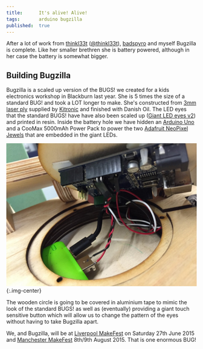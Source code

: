 ```yaml
---
title:      It's alive! Alive!
tags:       arduino bugzilla
published:  true
---
```


After a lot of work from [thinkl33t](http://thinkl33t.co.uk/) ([@thinkl33t](http://twitter.com/thinkl33t)), [badspyro](https://twitter.com/badspyro) and myself Bugzilla is complete. Like her smaller brethren she is battery powered, although in her case the battery is somewhat bigger.

## Building Bugzilla

Bugzilla is a scaled up version of the BUGS! we created for a kids electronics workshop in Blackburn last year. She is 5 times the size of a standard BUG! and took a LOT longer to make. She's constructed from [3mm laser ply](https://www.kitronik.co.uk/3207-3mm-laser-plywood-297mm-x-210mm-a4.html) supplied by [Kitronic](https://www.kitronik.co.uk/) and finished with Danish Oil. The LED eyes that the standard BUGS! have have also been scaled up ([Giant LED eyes v2](/giant-led-eyes-v2/)) and printed in resin. Inside the battery hole we have hidden an [Arduino Uno](http://shop.pimoroni.com/products/arduino-uno) and a CooMax 5000mAh Power Pack to power the two [Adafruit NeoPixel Jewels](http://shop.pimoroni.com/products/adafruit-neopixel-jewel-7-x-ws2812-5050-rgb-led-with-integrated-drivers) that are embedded in the giant LEDs.

![Image showing the gap inside BUGZILLA! containing the Arduino Uno and power source](/assets/2015-06-26-bugzilla-internals.jpg){:.img-center}

The wooden circle is going to be covered in aluminium tape to mimic the look of the standard BUGS! as well as (eventually) providing a giant touch sensitive button which will allow us to change the pattern of the eyes without having to take Bugzilla apart.

We, and Bugzilla, will be at [Liverpool MakeFest](https://lpoolmakefest.wordpress.com/) on Saturday 27th June 2015 and [Manchester MakeFest](http://www.mosi.org.uk/whats-on/makefest.aspx) 8th/9th August 2015. That is one enormous BUG!
